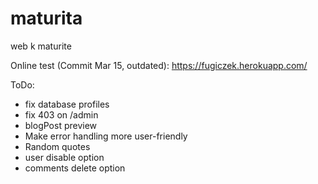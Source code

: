 # maturita
web k maturite

Online test (Commit Mar 15, outdated): https://fugiczek.herokuapp.com/

ToDo:
- fix database profiles
- fix 403 on /admin
- blogPost preview
- Make error handling more user-friendly
- Random quotes
- user disable option
- comments delete option
